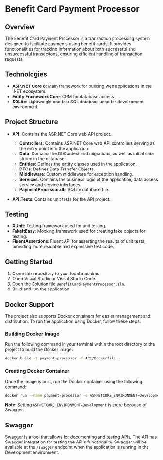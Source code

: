 # Benefit Card Payment Processor

## Overview

The Benefit Card Payment Processor is a transaction processing system designed to facilitate payments using benefit cards. It provides functionalities for tracking information about both successful and unsuccessful transactions, ensuring efficient handling of transaction requests.

## Technologies

- **ASP.NET Core 8**: Main framework for building web applications in the .NET ecosystem.
- **Entity Framework Core**: ORM for database access.
- **SQLite**: Lightweight and fast SQL database used for development environment.

## Project Structure

- **API**: Contains the ASP.NET Core web API project.
  - **Controllers**: Contains ASP.NET Core web API controllers serving as the entry point into the application.
  - **Data**: Contains the DbContext and migrations, as well as initial data stored in the database.
  - **Entities**: Defines the entity classes used in the application.
  - **DTOs**: Defines Data Transfer Objects.
  - **Middleware**: Custom middleware for exception handling.
  - **Services**: Contains the business logic of the application, data access service and service interfaces.
  - **PaymentProcessor.db**: SQLite database file.

- **API.Tests**: Contains unit tests for the API project.

## Testing

- **XUnit**: Testing framework used for unit testing.
- **FakeItEasy**: Mocking framework used for creating fake objects for testing.
- **FluentAssertions**: Fluent API for asserting the results of unit tests, providing more readable and expressive test code.

## Getting Started

1. Clone this repository to your local machine.
2. Open Visual Studio or Visual Studio Code.
3. Open the Solution file `BenefitCardPaymentProcessor.sln`.
4. Build and run the application.

## Docker Support

The project also supports Docker containers for easier management and distribution. To run the application using Docker, follow these steps:

### Building Docker Image

Run the following command in your terminal within the root directory of the project to build the Docker image:

```bash
docker build -t payment-processor -f API/Dockerfile .
```

### Creating Docker Container

Once the image is built, run the Docker container using the following command:

```bash
docker run --name payment-processor -e ASPNETCORE_ENVIRONMENT=Development -p 8080:8080 -p 8081:8081 payment-processor
```
**Note:** Setting `ASPNETCORE_ENVIRONMENT=Development` is there becouse of Swagger.

## Swagger

Swagger is a tool that allows for documenting and testing APIs. The API has Swagger integration for testing the API's functionality. Swagger will be available at the `/swagger` endpoint when the application is running in the Development environment.
